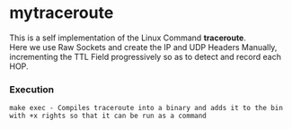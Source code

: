 # mytraceroute

This is a self implementation of the Linux Command **traceroute**.  
Here we use Raw Sockets and create the IP and UDP Headers Manually, incrementing the TTL Field progressively so as to detect and record each HOP.

### Execution
    make exec - Compiles traceroute into a binary and adds it to the bin with +x rights so that it can be run as a command
